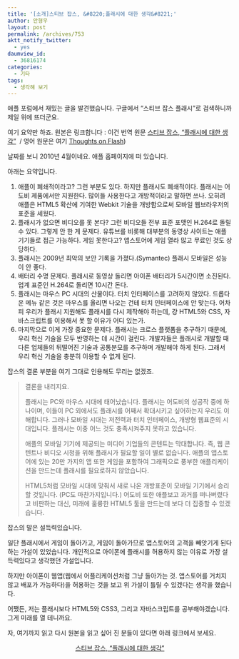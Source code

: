 ```yaml
---
title: '[소개]스티브 잡스, &#8220;플래시에 대한 생각&#8221;'
author: 안형우
layout: post
permalink: /archives/753
aktt_notify_twitter:
  - yes
daumview_id:
  - 36816174
categories:
  - 기타
tags:
  - 생각해 보기
---
```

애플 포럼에서 재밌는 글을 발견했습니다. 구글에서 &#8220;스티브 잡스 플래시&#8221;로 검색하니까 제일 위에 뜨더군요.

여기 요약만 하죠. 원본은 링크합니다 : 이건 번역 원문 <a href="http://www.appleforum.com/mac-column/59055-%EC%8A%A4%ED%8B%B0%EB%B8%8C-%EC%9E%A1%EC%8A%A4-%EA%B8%B0%EA%B3%A0-thoughts-flash.html" target="_blank">스티브 잡스, &#8220;플래시에 대한 생각&#8221;</a>&nbsp; / 영어 원문은 여기 <a href="http://www.apple.com/hotnews/thoughts-on-flash/" target="_blank">Thoughts on Flash</a>)

날짜를 보니 2010년 4월이네요. 애플 홈페이지에 떠 있습니다.

아래는 요약입니다.

1.  애플이 폐쇄적이라고? 그런 부분도 있다. 하지만 플래시도 폐쇄적이다. 플래시는 어도비 제품에서만 지원한다. 많이들 사용한다고 개방적이라고 말하면 쓰나. 오히려 애플은 HTML5 확산에 기여한 Webkit 기술을 개방함으로써 모바일 웹브라우저의 표준을 세웠다.
2.  플래시가 없으면 비디오를 못 본다? 그런 비디오들 전부 표준 포맷인 H.264로 돌릴 수 있다. 그렇게 안 한 게 문제다. 유튜브를 비롯해 대부분의 동영상 사이트는 애플 기기들로 접근 가능하다. 게임 못한다고? 앱스토어에 게임 열라 많고 무료인 것도 상당하다.
3.  플래시는 2009년 최악의 보안 기록을 가졌다.(Symantec) 플래시 모바일은 성능이 안 좋다.
4.  배터리 수명 문제다. 플래시로 동영상 돌리면 아이폰 배터리가 5시간이면 소진된다. 업계 표준인 H.264로 돌리면 10시간 돈다.
5.  플래시는 마우스 PC 시대의 산물이다. 터치 인터페이스를 고려하지 않았다. 드롭다운 메뉴 같은 것은 마우스를 올리면 나오는 건테 터치 인터페이스에 안 맞는다. 어차피 우리가 플래시 지원해도 플래시를 다시 제작해야 하는데, 걍 HTML5와 CSS, 자바스크립트를 이용해서 못 할 이유가 어디 있는가.
6.  마지막으로 이게 가장 중요한 문제다. 플래시는 크로스 플랫폼을 추구하기 때문에, 우리 혁신 기술을 모두 반영하는 데 시간이 걸린다. 개발자들은 플래시로 개발할 때 다른 업체들의 뒤떨어진 기술과 공통분모를 추구하며 개발해야 하게 된다. 그래서 우리 혁신 기술을 충분히 이용할 수 없게 된다. 

잡스의 결론 부분을 여기 그대로 인용해도 무리는 없겠죠.

> 결론을 내리지요. 
> 
> 플래시는 PC와 마우스 시대에 태어났습니다. 플래시는 어도비의 성공작 중에 하나이며, 이들이 PC 외에서도 플래시를 어째서 확대시키고 싶어하는지 우리도 이해합니다. 그러나 모바일 시대는 저전력과 터치 인터페이스, 개방형 웹표준의 시대입니다. 플래시는 이중 어느 것도 충족시켜주지 못하고 있습니다.
> 
> 애플의 모바일 기기에 제공되는 미디어 기업들의 콘텐트는 막대합니다. 즉, 웹 콘텐트나 비디오 시청을 위해 플래시가 필요할 일이 별로 없습니다. 애플의 앱스토어에 있는 20만 가지의 앱 또한 게임을 포함하여 그래픽으로 풍부한 애플리케이션을 만드는데 플래시를 필요로하지 않았습니다.
> 
> HTML5처럼 모바일 시대에 맞춰서 새로 나온 개방표준이 모바일 기기에서 승리할 것입니다. (PC도 마찬가지입니다.) 어도비 또한 애플보고 과거를 떠나버렸다고 비판하는 대신, 미래에 훌륭한 HTML5 툴을 만드는데 보다 더 집중할 수 있겠습니다.

잡스의 말은 설득력있습니다.

일단 플래시에서 게임이 돌아가고, 게임이 돌아가므로 앱스토어의 고객을 빼앗기게 된다 하는 가설이 있었습니다. 개인적으로 아이폰에 플래시를 허용하지 않는 이유로 가장 설득력있다고 생각했던 가설입니다.

하지만 아이폰이 웹앱(웹에서 어플리케이션처럼 그냥 돌아가는 것. 앱스토어를 거치지 않고 배포가 가능하다)을 허용하는 것을 보고 위 가설이 틀릴 수 있겠다는 생각을 했습니다.

어쨌든, 저는 플래시보다 HTML5와 CSS3, 그리고 자바스크립트를 공부해야겠습니다. 그게 미래를 열 테니까요.

자, 여기까지 읽고 다시 원본을 읽고 싶어 진 분들이 있다면 아래 링크에서 보세요.

<p style="text-align: center;">
  <a href="http://www.appleforum.com/mac-column/59055-%EC%8A%A4%ED%8B%B0%EB%B8%8C-%EC%9E%A1%EC%8A%A4-%EA%B8%B0%EA%B3%A0-thoughts-flash.html" target="_blank">스티브 잡스, &#8220;플래시에 대한 생각&#8221;</a>
</p>